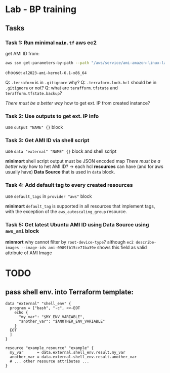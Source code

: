 # Lab - BP training

## Tasks

### Task 1: Run minimal `main.tf` aws ec2
get AMI ID from:
```sh
aws ssm get-parameters-by-path --path "/aws/service/ami-amazon-linux-latest"
```
choose: `al2023-ami-kernel-6.1-x86_64`

Q: `.terraform` is in `.gitignore` why?
Q: `.terraform.lock.hcl` should be in `.gitignore` or not?
Q: what are `terafform.tfstate` and `terafform.tfstate.backup`?

*There must be a better way* how to get ext. IP from created instance?

### Task 2: Use outputs to get ext. IP info
use `output "NAME" {}` block

### Task 3: Get AMI ID via shell script
use `data "external" "NAME" {}` block and shell script

**minimort** shell script output must be JSON encoded map
*There must be a better way* how to het AMI ID?
-> each hcl **resources** can have (and for aws usually have) **Data Source** that is used in `data` block.

### Task 4: Add default tag to every created resources
use `default_tags` in `provider "aws"` block

**minimort** `default_tag`  is supported in all resources that implement tags, with the exception of the `aws_autoscaling_group` resource.

### Task 5: Get latest Ubuntu AMI ID using Data Source using `aws_ami` block

**minmort** why cannot filter by `root-device-type`? although `ec2 describe-images --image-ids ami-0989fb15ce71ba39e` shows this field as valid attribute of AMI Image


# TODO

## pass shell env. into Terraform template:

```hcl
data "external" "shell_env" {
  program = ["bash", "-c", <<-EOT
    echo {
      "my_var": "$MY_ENV_VARIABLE",
      "another_var": "$ANOTHER_ENV_VARIABLE"
    }
  EOT
  ]
}
```

```hcl
resource "example_resource" "example" {
  my_var      = data.external.shell_env.result.my_var
  another_var = data.external.shell_env.result.another_var
  # ... other resource attributes ...
}
```